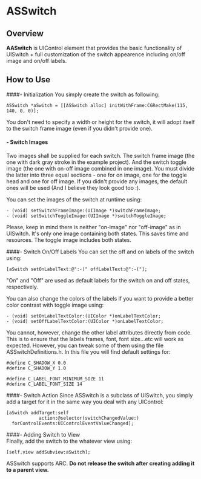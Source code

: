 # ASSwitch

## Overview

**AASwitch** is UIControl element that provides the basic functionality of UISwitch + full customization of the switch appearence including on/off image and on/off labels.

## How to Use

####- Initialization
You simply create the switch as following:

	ASSwitch *aSwitch = [[ASSwitch alloc] initWithFrame:CGRectMake(115, 140, 0, 0)];

You don't need to specify a width or height for the switch, it will adopt itself to the switch frame image (even if you didn't provide one).

#### - Switch Images
Two images shall be supplied for each switch. The switch frame image (the one with dark gray stroke in the example project). And the switch toggle image (the one with on-off image combined in one image). You must divide the latter into three equal sections - one for on image, one for the toggle head and one for off image. If you didn't provide any images, the default ones will be used (And I believe they look good too :).

You can set the images of the switch at runtime using:

	- (void) setSwitchFrameImage:(UIImage *)switchFrameImage;
	- (void) setSwitchToggleImage:(UIImage *)switchToggleImage;
	
Please, keep in mind there is neither "on-image" nor "off-image" as in UISwitch. It's only one image containing both states. This saves time and resources. The toggle image includes both states.	

####- Switch On/Off Labels
You can set the off and on labels of the switch using:

	[aSwitch setOnLabelText:@":-)" offLabelText:@":-("];
	
"On" and "Off" are used as default labels for the switch on and off states, respectively. 

You can also change the colors of the labels if you want to provide a better color contrast with toggle image using:

	- (void) setOnLabelTextColor:(UIColor *)onLabelTextColor;
	- (void) setOffLabelTextColor:(UIColor *)onLabelTextColor;

You cannot, however, change the other label attributes directly from code. This is to ensure that the labels frames, font, font size…etc will work as expected. However, you can tweak some of them using the file ASSwitchDefinitions.h. In this file you will find default settings for:

	#define C_SHADOW_X 0.0
	#define C_SHADOW_Y 1.0

	#define C_LABEL_FONT_MINIMUM_SIZE 11
	#define C_LABEL_FONT_SIZE 14

####- Switch Action
Since ASSwitch is a subclass of UISwitch, you simply add a target for it in the same way you deal with any UIControl:

	[aSwitch addTarget:self
                action:@selector(switchChangedValue:)
      forControlEvents:UIControlEventValueChanged];
      
####- Adding Switch to View      
Finally, add the switch to the whatever view using:

	[self.view addSubview:aSwitch];
	
ASSwitch supports ARC. **Do not release the switch after creating adding it to a parent view.**
